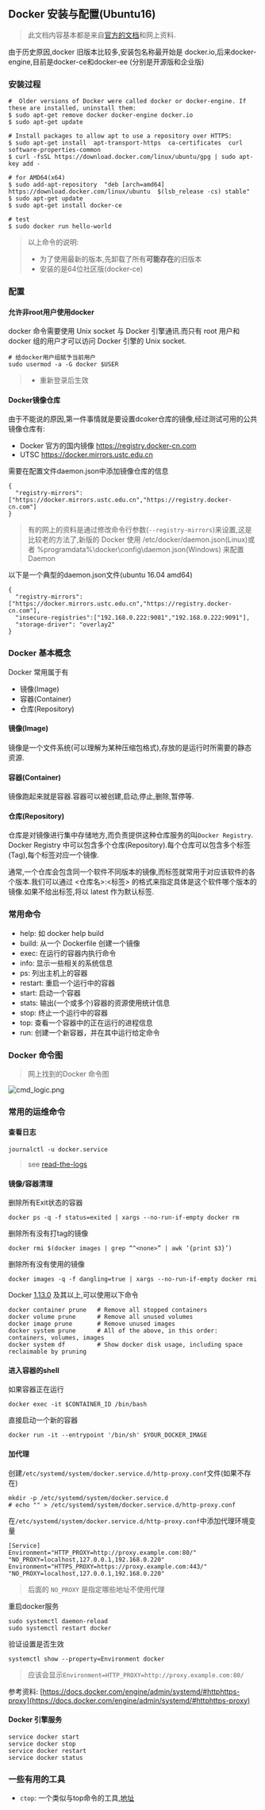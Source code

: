 ## Docker 安装与配置(Ubuntu16)
> 此文档内容基本都是来自[官方的文档](https://docs.docker.com/engine/installation/linux/docker-ce/ubuntu)和网上资料.

由于历史原因,docker 旧版本比较多,安装包名称最开始是 docker.io,后来docker-engine,目前是docker-ce和docker-ee (分别是开源版和企业版)

###  安装过程
```
#  Older versions of Docker were called docker or docker-engine. If these are installed, uninstall them:
$ sudo apt-get remove docker docker-engine docker.io
$ sudo apt-get update

# Install packages to allow apt to use a repository over HTTPS:
$ sudo apt-get install  apt-transport-https  ca-certificates  curl  software-properties-common
$ curl -fsSL https://download.docker.com/linux/ubuntu/gpg | sudo apt-key add -

# for AMD64(x64)
$ sudo add-apt-repository  "deb [arch=amd64] https://download.docker.com/linux/ubuntu  $(lsb_release -cs) stable"
$ sudo apt-get update
$ sudo apt-get install docker-ce

# test 
$ sudo docker run hello-world
```
> 以上命令的说明:
> - 为了使用最新的版本,先卸载了所有**可能存在**的旧版本
> - 安装的是64位社区版(docker-ce)

### 配置

#### 允许非root用户使用docker

docker 命令需要使用 Unix socket 与 Docker 引擎通讯.而只有 root 用户和 docker 组的用户才可以访问 Docker 引擎的 Unix socket.

```
# 给docker用户组赋予当前用户
sudo usermod -a -G docker $USER
```
> - 重新登录后生效


#### Docker镜像仓库

由于不能说的原因,第一件事情就是要设置dcoker仓库的镜像,经过测试可用的公共镜像仓库有:

- Docker 官方的国内镜像 https://registry.docker-cn.com 
- UTSC https://docker.mirrors.ustc.edu.cn 

需要在配置文件daemon.json中添加镜像仓库的信息
```
{
  "registry-mirrors": ["https://docker.mirrors.ustc.edu.cn","https://registry.docker-cn.com"]
}
```

> 有的网上的资料是通过修改命令行参数(`--registry-mirrors`)来设置,这是比较老的方法了,新版的 Docker 使用 /etc/docker/daemon.json(Linux)或者 %programdata%\docker\config\daemon.json(Windows) 来配置 Daemon

以下是一个典型的daemon.json文件(ubuntu 16.04 amd64)
```
{
  "registry-mirrors": ["https://docker.mirrors.ustc.edu.cn","https://registry.docker-cn.com"],
  "insecure-registries":["192.168.0.222:9081","192.168.0.222:9091"],
  "storage-driver": "overlay2"
}
```


### Docker 基本概念
Docker 常用属于有
- 镜像(Image)
- 容器(Container)
- 仓库(Repository)

#### 镜像(Image)
镜像是一个文件系统(可以理解为某种压缩包格式),存放的是运行时所需要的静态资源.

#### 容器(Container)
镜像跑起来就是容器.容器可以被创建,启动,停止,删除,暂停等.

#### 仓库(Repository)
仓库是对镜像进行集中存储地方,而负责提供这种仓库服务的叫`Docker Registry`.
Docker Registry 中可以包含多个仓库(Repository).每个仓库可以包含多个标签(Tag),每个标签对应一个镜像.

通常,一个仓库会包含同一个软件不同版本的镜像,而标签就常用于对应该软件的各个版本.我们可以通过 <仓库名>:<标签> 的格式来指定具体是这个软件哪个版本的镜像.如果不给出标签,将以 latest 作为默认标签.

### 常用命令

- help: 如 docker help build
- build: 从一个 Dockerfile 创建一个镜像
- exec: 在运行的容器内执行命令
- info: 显示一些相关的系统信息
- ps: 列出主机上的容器
- restart: 重启一个运行中的容器
- start: 启动一个容器
- stats: 输出(一个或多个)容器的资源使用统计信息
- stop: 终止一个运行中的容器
- top: 查看一个容器中的正在运行的进程信息
- run: 创建一个新容器，并在其中运行给定命令

### Docker 命令图

> 网上找到的Docker 命令图

![cmd_logic.png](resources/img/cmd_logic.png)

### 常用的运维命令

#### 查看日志
```
journalctl -u docker.service
```
> see [read-the-logs](https://docs.docker.com/engine/admin/#read-the-logs)

#### 镜像/容器清理
删除所有Exit状态的容器
```
docker ps -q -f status=exited | xargs --no-run-if-empty docker rm
```

删除所有没有打tag的镜像
```
docker rmi $(docker images | grep “^<none>” | awk ‘{print $3}’)
```
删除所有没有使用的镜像
```
docker images -q -f dangling=true | xargs --no-run-if-empty docker rmi
```

Docker [1.13.0](https://github.com/docker/docker/blob/master/CHANGELOG.md#1130-2016-12-08) 及其以上,可以使用以下命令
```
docker container prune   # Remove all stopped containers
docker volume prune      # Remove all unused volumes
docker image prune       # Remove unused images
docker system prune      # All of the above, in this order: containers, volumes, images
docker system df         # Show docker disk usage, including space reclaimable by pruning
```

#### 进入容器的shell

如果容器正在运行
```
docker exec -it $CONTAINER_ID /bin/bash
```
直接启动一个新的容器
```
docker run -it --entrypoint '/bin/sh' $YOUR_DOCKER_IMAGE

```

#### 加代理
创建`/etc/systemd/system/docker.service.d/http-proxy.conf`文件(如果不存在)
```
mkdir -p /etc/systemd/system/docker.service.d
# echo "" > /etc/systemd/system/docker.service.d/http-proxy.conf
```

在`/etc/systemd/system/docker.service.d/http-proxy.conf`中添加代理环境变量
```
[Service]
Environment="HTTP_PROXY=http://proxy.example.com:80/" "NO_PROXY=localhost,127.0.0.1,192.168.0.220"
Environment="HTTPS_PROXY=https://proxy.example.com:443/" "NO_PROXY=localhost,127.0.0.1,192.168.0.220"
```
> 后面的 `NO_PROXY` 是指定哪些地址不使用代理

重启docker服务
```
sudo systemctl daemon-reload
sudo systemctl restart docker
```

验证设置是否生效
```
systemctl show --property=Environment docker
```
> 应该会显示`Environment=HTTP_PROXY=http://proxy.example.com:80/`

参考资料: [https://docs.docker.com/engine/admin/systemd/#httphttps-proxy](https://docs.docker.com/engine/admin/systemd/#httphttps-proxy)


#### Docker 引擎服务
```
service docker start
service docker stop
service docker restart
service docker status
```

### 一些有用的工具

- `ctop`: 一个类似与top命令的工具,[地址](https://github.com/bcicen/ctop)
